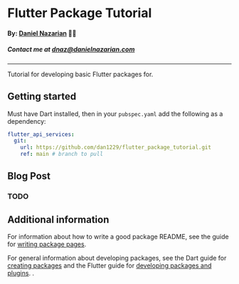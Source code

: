 # Flutter Package Tutorial
#### By: [Daniel Nazarian](https://danielnazarian) 🐧👹
##### Contact me at <dnaz@danielnazarian.com>

-------------------------------------------------------


Tutorial for developing basic Flutter packages for.

## Getting started

Must have Dart installed, then in your `pubspec.yaml` add the following as a dependency:

```yaml
flutter_api_services:
  git:
    url: https://github.com/dan1229/flutter_package_tutorial.git
    ref: main # branch to pull
```

## Blog Post
### TODO

## Additional information

For information about how to write a good package README, see the guide for
[writing package pages](https://dart.dev/guides/libraries/writing-package-pages).

For general information about developing packages, see the Dart guide for
[creating packages](https://dart.dev/guides/libraries/create-library-packages)
and the Flutter guide for
[developing packages and plugins](https://flutter.dev/developing-packages). .
